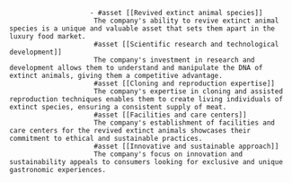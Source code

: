 						- #asset [[Revived extinct animal species]]
						 The company's ability to revive extinct animal species is a unique and valuable asset that sets them apart in the luxury food market.
						 #asset [[Scientific research and technological development]]
						 The company's investment in research and development allows them to understand and manipulate the DNA of extinct animals, giving them a competitive advantage.
						 #asset [[Cloning and reproduction expertise]]
						 The company's expertise in cloning and assisted reproduction techniques enables them to create living individuals of extinct species, ensuring a consistent supply of meat.
						 #asset [[Facilities and care centers]]
						 The company's establishment of facilities and care centers for the revived extinct animals showcases their commitment to ethical and sustainable practices.
						 #asset [[Innovative and sustainable approach]]
						 The company's focus on innovation and sustainability appeals to consumers looking for exclusive and unique gastronomic experiences.












